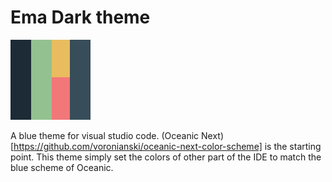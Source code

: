 # Ema Dark theme

![Logo](./ema.png)

A blue theme for visual studio code.
(Oceanic Next)[https://github.com/voronianski/oceanic-next-color-scheme] is the starting point. This theme simply set the colors of other part of the IDE to match the blue scheme of Oceanic.


